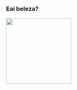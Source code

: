 ### Eai beleza? 

<div>
  <a href="https://beacons.ai/bernardovillanova">
  <img height="180cm" src="https://github-readme-stats.vercel.app/api?username=bernardovillanova_icons=true&theme=dracula&include_all_commits=true&count_private=true"/>
</div>
